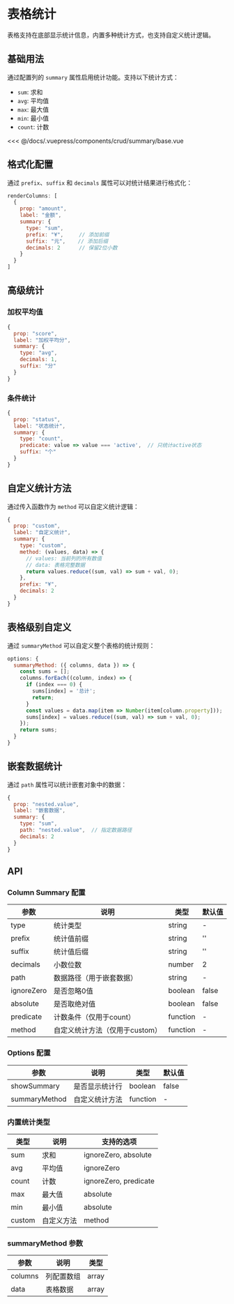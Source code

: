 # 表格统计

表格支持在底部显示统计信息，内置多种统计方式，也支持自定义统计逻辑。

## 基础用法

通过配置列的 `summary` 属性启用统计功能。支持以下统计方式：
- `sum`: 求和
- `avg`: 平均值
- `max`: 最大值
- `min`: 最小值
- `count`: 计数

<ClientOnly>
<common-code-format>
  <crud-summary-base slot="source"></crud-summary-base>
  
<<< @/docs/.vuepress/components/crud/summary/base.vue
</common-code-format>
</ClientOnly>

## 格式化配置

通过 `prefix`、`suffix` 和 `decimals` 属性可以对统计结果进行格式化：

```js
renderColumns: [
  {
    prop: "amount",
    label: "金额",
    summary: {
      type: "sum",
      prefix: "¥",     // 添加前缀
      suffix: "元",    // 添加后缀
      decimals: 2      // 保留2位小数
    }
  }
]
```

## 高级统计

### 加权平均值
```js
{
  prop: "score",
  label: "加权平均分",
  summary: {
    type: "avg",
    decimals: 1,
    suffix: "分"
  }
}
```

### 条件统计
```js
{
  prop: "status",
  label: "状态统计",
  summary: {
    type: "count",
    predicate: value => value === 'active',  // 只统计active状态
    suffix: "个"
  }
}
```

## 自定义统计方法

通过传入函数作为 `method` 可以自定义统计逻辑：

```js
{
  prop: "custom",
  label: "自定义统计",
  summary: {
    type: "custom",
    method: (values, data) => {
      // values: 当前列的所有数值
      // data: 表格完整数据
      return values.reduce((sum, val) => sum + val, 0);
    },
    prefix: "¥",
    decimals: 2
  }
}
```

## 表格级别自定义

通过 `summaryMethod` 可以自定义整个表格的统计规则：

```js
options: {
  summaryMethod: ({ columns, data }) => {
    const sums = [];
    columns.forEach((column, index) => {
      if (index === 0) {
        sums[index] = '总计';
        return;
      }
      const values = data.map(item => Number(item[column.property]));
      sums[index] = values.reduce((sum, val) => sum + val, 0);
    });
    return sums;
  }
}
```

## 嵌套数据统计

通过 `path` 属性可以统计嵌套对象中的数据：

```js
{
  prop: "nested.value",
  label: "嵌套数据",
  summary: {
    type: "sum",
    path: "nested.value",  // 指定数据路径
    decimals: 2
  }
}
```

## API

### Column Summary 配置

| 参数       | 说明                           | 类型     | 默认值 |
| ---------- | ------------------------------ | -------- | ------ |
| type       | 统计类型                       | string   | -      |
| prefix     | 统计值前缀                     | string   | ''     |
| suffix     | 统计值后缀                     | string   | ''     |
| decimals   | 小数位数                       | number   | 2      |
| path       | 数据路径（用于嵌套数据）       | string   | -      |
| ignoreZero | 是否忽略0值                    | boolean  | false  |
| absolute   | 是否取绝对值                   | boolean  | false  |
| predicate  | 计数条件（仅用于count）        | function | -      |
| method     | 自定义统计方法（仅用于custom） | function | -      |

### Options 配置

| 参数          | 说明           | 类型     | 默认值 |
| ------------- | -------------- | -------- | ------ |
| showSummary   | 是否显示统计行 | boolean  | false  |
| summaryMethod | 自定义统计方法 | function | -      |

### 内置统计类型

| 类型   | 说明       | 支持的选项            |
| ------ | ---------- | --------------------- |
| sum    | 求和       | ignoreZero, absolute  |
| avg    | 平均值     | ignoreZero            |
| count  | 计数       | ignoreZero, predicate |
| max    | 最大值     | absolute              |
| min    | 最小值     | absolute              |
| custom | 自定义方法 | method                |

### summaryMethod 参数

| 参数    | 说明       | 类型  |
| ------- | ---------- | ----- |
| columns | 列配置数组 | array |
| data    | 表格数据   | array |